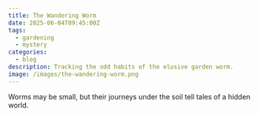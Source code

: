 ```yaml
---
title: The Wandering Worm
date: 2025-06-04T09:45:00Z
tags:
  - gardening
  - mystery
categories:
  - blog
description: Tracking the odd habits of the elusive garden worm.
image: /images/the-wandering-worm.png
---
```


Worms may be small, but their journeys under the soil tell tales of a hidden world.
